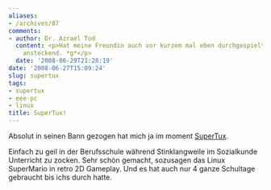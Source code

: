 ```yaml
---
aliases:
- /archives/87
comments:
- author: Dr. Azrael Tod
  content: <p>Hat meine Freundin auch vor kurzem mal eben durchgespielt, ist evtl.
    ansteckend. *g*</p>
  date: '2008-06-29T21:28:19'
date: '2008-06-27T15:09:24'
slug: supertux
tags:
- supertux
- eee-pc
- linux
title: SuperTux!
---
```


Absolut in seinen Bann gezogen hat mich ja im moment
[SuperTux](http://supertux.lethargik.org/screenshots.html).

Einfach zu geil in der Berufsschule während Stinklangweile im Sozialkunde
Unterricht zu zocken. Sehr schön gemacht, sozusagen das Linux SuperMario in
retro 2D Gameplay. Und es hat auch nur 4 ganze Schultage gebraucht bis
ichs durch hatte.

